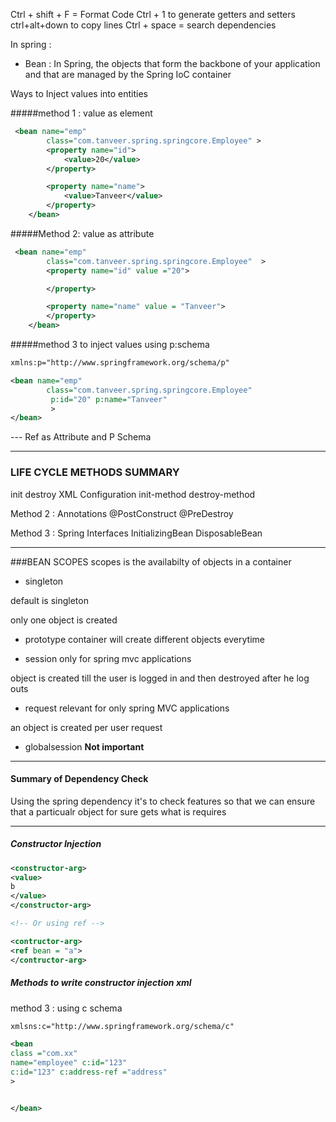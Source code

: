 Ctrl + shift + F = Format Code
Ctrl + 1 to generate getters and setters
ctrl+alt+down to copy lines
Ctrl + space = search dependencies

In spring :

- Bean : In Spring, the objects that form the backbone of your application and that are managed by the Spring IoC container

Ways to Inject values into entities

#####method 1 : value as element

```xml
 <bean name="emp"
		class="com.tanveer.spring.springcore.Employee" >
		<property name="id">
			<value>20</value>
		</property>

		<property name="name">
			<value>Tanveer</value>
		</property>
	</bean>
```

#####Method 2: value as attribute

```xml
 <bean name="emp"
		class="com.tanveer.spring.springcore.Employee"  >
		<property name="id" value ="20">

		</property>

		<property name="name" value = "Tanveer">
		</property>
	</bean>
```

#####method 3 to inject values
using p:schema

```xml
xmlns:p="http://www.springframework.org/schema/p"

<bean name="emp"
		class="com.tanveer.spring.springcore.Employee"
		 p:id="20" p:name="Tanveer"
		 >
</bean>
```

--- Ref as Attribute and P Schema

<bean name="student" class="com.tanveer.spring.springcore.ref.Student" p:scores-ref="scores"/>

---

### LIFE CYCLE METHODS SUMMARY

init
destroy
XML Configuration
init-method
destroy-method

Method 2 : Annotations
@PostConstruct
@PreDestroy

Method 3 : Spring Interfaces
InitializingBean
DisposableBean

---

###BEAN SCOPES
scopes is the availabilty of objects in a container

- singleton

default is singleton

only one object is created

- prototype
  container will create different objects everytime

- session
  only for spring mvc applications

object is created till the user is logged in and then destroyed after he log outs

- request
  relevant for only spring MVC applications

an object is created per user request

- globalsession
  **Not important**

---

#### Summary of Dependency Check

Using the spring dependency it's to check features so that we can ensure that a particualr object for sure gets what is requires

---

##### Constructor Injection

```xml
<constructor-arg>
<value>
b
</value>
</constructor-arg>

<!-- Or using ref -->

<contructor-arg>
<ref bean = "a">
</contructor-arg>

```

##### Methods to write constructor injection xml

method 3 : using c schema

```xml
xmlsns:c="http://www.springframework.org/schema/c"

<bean
class ="com.xx"
name="employee" c:id="123"
c:id="123" c:address-ref ="address"
>


</bean>


```
